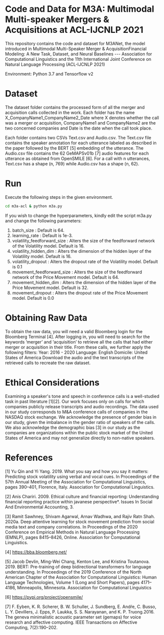 # Code and Data for M3A: Multimodal Multi-speaker Mergers &amp; Acquisitions at ACL-IJCNLP 2021


This repository contains the code and dataset for M3ANet, the model introduced in Multimodal Multi-Speaker Merger & AcquisitionFinancial Modeling: A New Task, Dataset, and Neural Baselines --- Association for Computational Linguistics and the 11th International Joint Conference on Natural Language Processing (ACL-IJCNLP 2021)

Environment: Python 3.7 and Tensorflow v2

# Dataset

The dataset folder contains the processed form of all the merger and acquisition calls collected in the work. Each folder has the name X_CompanyName1_CompanyName2_Date where X denotes whether the call was a merger or acquisition, CompanyName1 and CompanyName2 are the two concerned companies and Date is the date when the call took place.

Each folder contains two CSVs Text.csv and Audio.csv. The Text.csv file contains the speaker annotation for each utterance labeled as described in the paper followed by the BERT [5] embedding of the utterance. The Audio.csv file contains the 62 GeMAPSv01b [7] audio features for each utterance as obtained from OpenSMILE [6]. For a call with n utterances, Text.csv has a shape (n, 769) while Audio.csv has a shape (n, 62).

# Run
Execute the following steps in the given environment.

```bash
cd m3a-acl & python m3a.py
```

If you wish to change the hyperparameters, kindly edit the script m3a.py and change the following parameters:
1) batch_size : Default is 64.
2) learning_rate : Default is 1e-3.
3) volatility_feedforward_size : Alters the size of the feedforward network of the Volatility model. Default is 16.
4) volatility_hidden_dim : Alters the dimension of the hidden layer of the Volatility model. Default is 16.
5) volatility_dropout : Alters the dropout rate of the Volatility model. Default is 0.1
6) movement_feedforward_size : Alters the size of the feedforward network of the Price Movement model. Default is 64.
7) movement_hidden_dim : Alters the dimension of the hidden layer of the Price Movement model. Default is 32.
8) movement_dropout : Alters the dropout rate of the Price Movement model. Default is 0.0


# Obtaining Raw Data

To obtain the raw data, you will need a valid Bloomberg login for the Bloomberg Terminal [4]. After logging in, you will need to search for the keywords ‘merger’ and ‘acquisition’ to retrieve all the calls that had either merger or acquisition in their title. From these calls, we further apply the following filters:
Year: 2016 - 2020
Language: English
Domicile: United States of America
Download the audio and the text transcripts of the retrieved calls to recreate the raw dataset.

# Ethical Considerations

Examining a speaker's tone and speech in conference calls is a well-studied task in past literature [1][2]. Our work focuses only on calls for which companies publicly release transcripts and audio recordings. The data used in our study corresponds to M\&A conference calls of companies in the NASDAQ stock exchange. We acknowledge the presence of gender bias in our study, given the imbalance in the gender ratio of speakers of the calls. We also acknowledge the demographic bias [3] in our study as the companies are organizations within the public stock market of the United States of America and may not generalize directly to non-native speakers.

# References

[1] Yu Qin and Yi Yang. 2019. What you say and how you say it matters: Predicting stock volatility using verbal and vocal cues. In Proceedings of the 57th Annual Meeting of the Association for Computational Linguistics, pages 390–401, Florence, Italy. Association for Computational Linguistics.

[2] Anis Chariri. 2009. Ethical culture and financial reporting: Understanding financial reporting practice within javanese perspective*. Issues In Social And Environmental Accounting, 3.

[3] Ramit Sawhney, Shivam Agarwal, Arnav Wadhwa, and Rajiv Ratn Shah. 2020a. Deep attentive learning for stock movement prediction from social media text and company correlations. In Proceedings of the 2020 Conference on Empirical Methods in Natural Language Processing (EMNLP), pages 8415–8426, Online. Association for Computational Linguistics.

[4] https://bba.bloomberg.net/

[5] Jacob Devlin, Ming-Wei Chang, Kenton Lee, and Kristina Toutanova. 2019. BERT: Pre-training of deep bidirectional transformers for language understanding. In Proceedings of the 2019 Conference of the North American Chapter of the Association for Computational Linguistics: Human Language Technologies, Volume 1 (Long and Short Papers), pages 4171–4186, Minneapolis, Minnesota. Association for Computational Linguistics

[6] https://pypi.org/project/opensmile/

[7] F. Eyben, K. R. Scherer, B. W. Schuller, J. Sundberg, E. Andŕe, C. Busso, L. Y. Devillers, J. Epps, P. Laukka, S. S. Narayanan, and K. P. Truong.2016. The geneva minimalistic acoustic parameter set (gemaps) for voice research and affective computing. IEEE Transactions on Affective Computing, 7(2):190–202.
